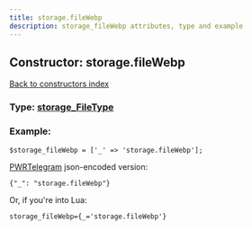 ```yaml
---
title: storage.fileWebp
description: storage_fileWebp attributes, type and example
---
```

## Constructor: storage.fileWebp  
[Back to constructors index](index.md)






### Type: [storage\_FileType](../types/storage_FileType.md)


### Example:

```
$storage_fileWebp = ['_' => 'storage.fileWebp'];
```  

[PWRTelegram](https://pwrtelegram.xyz) json-encoded version:

```
{"_": "storage.fileWebp"}
```


Or, if you're into Lua:  


```
storage_fileWebp={_='storage.fileWebp'}

```


